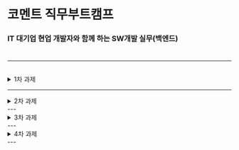 


# 코멘트 직무부트캠프
### IT 대기업 현업 개발자와 함께 하는 SW개발 실무(백엔드)

#
#
---
## 

<details>
   <summary>  1차 과제 </summary>
   <div  markdown="1">
   
 ###   1. JDK 11 설치 
###
![jdk11](https://user-images.githubusercontent.com/106574819/200833829-a37727d3-c6fe-4e06-8696-e02af6560cc9.png)
###  
###  
###  
### 2. Eclipse, Spring 다운로드 및 설치
###  
![eclips_version](https://user-images.githubusercontent.com/106574819/200843507-a9960e24-741c-4f9a-9928-37c495b3c710.png)
###  
###  
###   
### 3. 톰캣 설정
###
![Tomcat](https://user-images.githubusercontent.com/106574819/200843497-04cc5334-e25e-45b3-a97f-24494568567a.png)
###  
###  


### 5. Hello World 출력
###
![HelloWorld](https://user-images.githubusercontent.com/106574819/200981008-5d8e18c7-9a0a-4507-a151-1961b2e1b7c6.png)

- pom.xml 설정
```
	<properties>
		<java-version>11</java-version>
		<org.springframework-version>5.3.23</org.springframework-version>
		<org.aspectj-version>1.6.10</org.aspectj-version>
		<org.slf4j-version>1.6.6</org.slf4j-version>
	</properties>
```
- maven-compiler 수정
```
      <plugin>
                <groupId>org.apache.maven.plugins</groupId>
                <artifactId>maven-compiler-plugin</artifactId>
                <version>3.7.0</version>
                <configuration>
                    <source>11</source>
                    <target>11</target>
                    <compilerArgument>-Xlint:all</compilerArgument>
                    <showWarnings>true</showWarnings>
                    <showDeprecation>true</showDeprecation>
                </configuration>
            </plugin>

```


~~**[오류발생] Cannot access defaults field of Properties**~~(해결) 
`maven-war-plugin`플러그인을 추가
```
<plugin>
  <groupId>org.apache.maven.plugins</groupId>
  <artifactId>maven-war-plugin</artifactId>
  <version>3.3.2</version>
</plugin>
```


### 5. mariaDB 설치 ,  DBever 및 샘플 DB 구축
- mariaDB 설치
![MariaDB](https://user-images.githubusercontent.com/106574819/201068081-a50d157c-913e-4724-abc6-385dcbc73f8e.png)

- DBever 로 movie 테이블 생성
		- databases 우클릭 -> create New Databade
		![createTable](https://user-images.githubusercontent.com/106574819/201070267-9986f148-9e01-4605-8818-2dc47d105b4f.png)
		
- 샘플 데이터 Insert하기
~~**[오류발생] SQL Error [1046] [3D000]: No database selected**~~ (해결)
--Theater 데이터베이스 우클릭 -> set as defult 클릭해서 권한 주기
![DB](https://user-images.githubusercontent.com/106574819/201070053-b863497b-4f3c-4ef2-ab17-f6343ab2b4d0.png)






### 6. 스프링, Mariadb, MyBatis 연동, 데이터 조회

![output](https://user-images.githubusercontent.com/106574819/201309898-38e0dd72-c64c-4e2a-91fe-4b1cc52b765a.png)




</div>
</details>

  


---
<details>
   <summary>  2차 과제 </summary>
     <div  markdown="2">
 <h1>기술가이드, API 문서 등 업무를 위해 소통하는 법 이해하기</h1>

😊2차 과제물 API문서 다운 <br>
[SW 활용 현황 API 명세서.pdf](https://github.com/IrisNamu/Study/files/10046334/SW.API.pdf)



     # API 문서 작성해보기

 - API 인터페이스 가이드의 내용에는 통신 방법, 데이터 포맷, 입력 파라미터, 출력 정보 등이 포함되어 있어 개발의 기초가 개념들을 정립하는데 크게 도움이 됩니다. 
-   API 요청을 간단히 설명하면, **프론트 영역에서 서버에 작업을 요청하는 행위**를 말하며, 크게 데이터를 조회/수정/삭제/추가 등이 있을 수 있고, 기능에 따라 서버 내부에는 더 복잡한 로직이 숨어 있을 수 있습니다.
-   API 호출 시, 제대로 성공했다는 메시지와 결과를 리턴해주는게 일반적인 패턴이며, 프론트 개발자는 이러한 API 결과를 프론트 개발에 적용하는 형태를 가집니다.
-   API 명세서는 백엔드 개발자와 프론트엔드 개발자 간의 소통방식이지만, 기획자도 참고하는 문서가 될 수 있을 만큼 함께 일하는 동료가 모두 참고하는 문서로 이용합니다.
- --
**꼭 들어가야 하는 내용들**

-   API Title - api 이름
-   URL - api 경로
-   Method - request 방식 (get | post | delete | put)
-   Data Params - post 요청시 body안에 넣어줄 값
-   URL Params (만약 있을 경우)
    -   Required - url params로 넘길 값
-   Success Response - 응답이 성공적으로 반환될 경우 반환되는 값과 코드
-   Error Response - 응답이 성공적이지 못할 경우 반환되는 값과 코드
-   Sample Call - 요청과 응답의 예시

---

**API**란,

-  서버 애플리케이션의 기능을 사용하기 위한 방법/수단

- 구현 방식을 알지 못해도 서비스가 서로 통신 가능

- 리소스에 대한 액세스 권한을 제공하고 보안과 제어를 유지할 수 있게 해주며 액세스 권한을 어떻게, 누구에게 제공할지 여부만 결정하면 됨

- URI는 서버 설계 도면 / API는 서버 사용 설명서

- URI는 서버 구성 요소를 나타냄 (URI와 API 둘 다 명확하고 직관적이여야 타인이 볼 때 헷갈리지 않음)

----------

2-2.  REST

**REST**란,

리소스 지향 아키텍쳐로 모든 것을 리소스, 명사로 표현

- 모든 형태의 명령이 명사형으로 정의가 가능한 것은 아니지만, 최대한 리소스 기반의 명사 형태로 정의를 하는게 REST형태의 디자인이 됨

----------

2-3.  REST API

웹(HTTP) 설계의 우수성에 비해 제대로 사용되어지지 못하는 모습에 안타까워하며 웹의 장점을 최대한 활용할 수 있는 아키텍처로써 REST를 발표

즉,  자원(URI는 정보의 자원을 표현) + 행위(자원에 대한 행위는 HTTP Method (GET, POST, PUT, DELETE 등) 으로 표현)

- 슬래시 구분자(/)는 계층 관계를 나타내는 데 사용

- URI 마지막 문자로 슬래시(/)를 포함하지 않음

- 하이픈(-)은 URI 가독성을 높이는데 사용

- 밑줄(_)은 URI에 사용하지 않음

- URI 경로에는 소문자가 적합

- 파일 확장자는 URI에 포함시키지 않음

- 자원을 표현하는 Collection과 Document

(Document는 단순히 문서 - 한 객체 / Collection은 문서들의 집합, 객체들의 집합)

Uniform Interface

URI로 지정한 리소스에 대한 조작을 통일되고 한정적인 인터페이스로 수행하는 아키텍처 스타일

Stateless

HTTP Session과 같은 컨텍스트 저장소에 상태 정보를 저장하지 않음 API 서버는 들어오는 요청 만을 들어오는 메시지로만 처리하면 되며, 세션과 같은 정보를 신경 쓸 필요 없음

Layered System

REST 서버는 다중 계층으로 구성될 수 있으며 보안, 로드 밸런싱, 암호화 계층을 추가해 구조상의 유연성을 둘 수 있고 PROXY, 게이트웨이 같은 네트워크 기반의 중간 매체를 사용할 수 있음

Self-descriptiveness

REST API 메시지만 보고도 API를 쉽게 이해 할 수 있음

Client-Server

REST 서버는 API를 제공하고, 제공된 API를 이용해서 비즈니스 로직 처리 및 저장을 책임짐.  
각각의 역할이 확실히 구분되기 때문에 클라이언트와 서버에서 개발해야 할 내용이 명확해지고 서로간 의존성이 줄어듦

Cacheable

HTTP라는 기존의 웹 표준을 그대로 사용하기 때문에 캐싱 기능 적용 가능

----------

3-1.  API 명세서

-  API 문서는 누가 봐도 이해할 수 명확하고 직관적이여야 한다

- 클라이언트에게 API 명세서를 제공해야함 문서 작성방법에는 다양한 방법(swagger, postman api)가 있지만 스프레드시트나 Github WIKI 추천

API 이름

- HTTP Method

- Content-Type

- Request Header/Body

- Response Body


   </div>
</details>
---
<details>
   <summary>  3차 과제 </summary>
     <div  markdown="3">
     ### 
   </div>
</details>
---
<details>
   <summary>  4차 과제 </summary>
     <div  markdown="4">
     
   </div>
</details>
---



```

```
